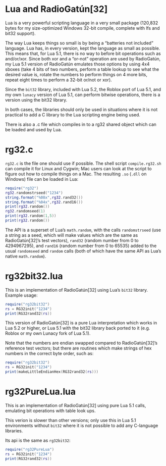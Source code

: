 # Lua and RadioGatún[32]

Lua is a very powerful scripting language in a very small package
(120,832 bytes for my size-optimized Windows 32-bit compile, complete
with lfs and bit32 support).

The way Lua keeps things so small is by being a “batteries not included”
language.  Lua has, in every version, kept the language as small as possible.
This means that, for Lua 5.1, there is no way to before bit operations
such as and/or/xor.  Since both xor and a “or-not” operation are used
by RadioGatún, my Lua 5.1 version of RadioGatún emulates those options
by using 4x4 sboxes (take 4 bits of two numbers, perform a table lookup
to see what the desired value is, rotate the numbers to perform things
on 4 more bits, repeat eight times to perform a 32-bit or/not or xor).

Since the `bit32` library, included with Lua 5.2, the Roblox port of 
Lua 5.1, and my own `lunacy` version of Lua 5.1, can perform bitwise
operations, there is a version using the bit32 library.

In both cases, the libraries should only be used in situations where
it is not practical to add a C library to the Lua scripting engine
being used.

There is also a .c file which compiles in to a rg32 shared object which
can be loaded and used by Lua.

# rg32.c

`rg32.c` is the file one should use if possible.  The shell script
`compile.rg32.sh` can compile it for Linux and Cygwin; Mac users can 
look at the script to figure out how to compile things on a Mac.  The
resulting `.so` (`.dll` on Windows) file can be loaded in Lua:

```lua
require("rg32")
rg32.randomstrseed("1234")
string.format("%08x",rg32.rand32())
string.format("%04x",rg32.rand16())
print(rg32.random())
rg32.randomseed(1)
print(rg32.random(1,5))
print(rg32.random())
```

The API is a superset of Lua’s `math.random`, with the calls
`randomstrseed` (use a string as a seed, which will make values which are
the same as RadioGatún[32]’s test vectors), `rand32` (random number
from 0 to 4294967295), and `rand16` (random number from 0 to 65535)
added to the usual `randomseed` and `random` calls (both of which have
the same API as Lua’s native `math.random`).

# rg32bit32.lua

This is an implementation of RadioGatún[32] using Lua’s `bit32` library.
Example usage:

```lua
require("rg32bit32")
rs = RG32init("1234")
print(RG32rand32(rs))
```

This version of RadioGatún[32] is a pure Lua interpretation which works
in Lua 5.2 or higher, or Lua 5.1 with the bit32 library back ported to
it (e.g. Roblox or my own Lunacy fork of Lua 5.1).

Note that the numbers are endian swapped compared to RadioGatún[32]’s
reference test vectors; but there are routines which make strings of
hex numbers in the correct byte order, such as:

```lua
require("rg32bit32")
rs = RG32init("1234")
print(makeLittleEndianHex(RG32rand32(rs)))
```

# rg32PureLua.lua

This is an implementation of RadioGatún[32] using pure Lua 5.1 calls,
emulating bit operations with table look ups.

This verion is slower than other versions; only use this in Lua 5.1
environments without `bit32` where it is not possible to add any 
C-language libraries.

Its api is the same as `rg32bit32`:

```lua
require("rg32PureLua")
rs = RG32init("1234")
print(RG32rand32(rs))
```

